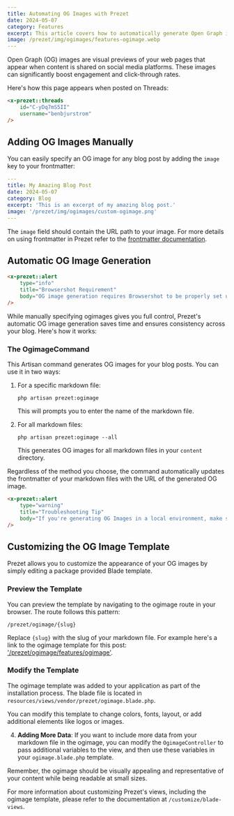 ```yaml
---
title: Automating OG Images with Prezet
date: 2024-05-07
category: Features
excerpt: This article covers how to automatically generate Open Graph images for your blog posts using Prezet. Learn how to customize the OG image template and troubleshoot common issues.
image: /prezet/img/ogimages/features-ogimage.webp
---
```


Open Graph (OG) images are visual previews of your web pages that appear when content is shared on social media platforms. These images can significantly boost engagement and click-through rates.

Here's how this page appears when posted on Threads:

```html +parse
<x-prezet::threads
    id="C-yDq7mS5II"
    username="benbjurstrom"
/>
```

## Adding OG Images Manually

You can easily specify an OG image for any blog post by adding the `image` key to your frontmatter:

```yaml
---
title: My Amazing Blog Post
date: 2024-05-07
category: Blog
excerpt: 'This is an excerpt of my amazing blog post.'
image: '/prezet/img/ogimages/custom-ogimage.png'
---
```

The `image` field should contain the URL path to your image. For more details on using frontmatter in Prezet refer to the [frontmatter documentation](/features/frontmatter).

## Automatic OG Image Generation

```html +parse
<x-prezet::alert
    type="info"
    title="Browsershot Requirement"
    body="OG image generation requires Browsershot to be properly set up in your Laravel environment."
/>
```

While manually specifying ogimages gives you full control, Prezet's automatic OG image generation saves time and ensures consistency across your blog. Here's how it works:

### The OgimageCommand

This Artisan command generates OG images for your blog posts. You can use it in two ways:

1. For a specific markdown file:
   ```
   php artisan prezet:ogimage
   ```
   This will prompts you to enter the name of the markdown file.

2. For all markdown files:
   ```
   php artisan prezet:ogimage --all
   ```
   This generates OG images for all markdown files in your `content` directory.

Regardless of the method you choose, the command automatically updates the frontmatter of your markdown files with the URL of the generated OG image.

```html +parse
<x-prezet::alert
    type="warning"
    title="Troubleshooting Tip"
    body="If you're generating OG Images in a local environment, make sure to set the `APP_URL` in your `.env` file to your local development URL."
/>
```

## Customizing the OG Image Template

Prezet allows you to customize the appearance of your OG images by simply editing a package provided Blade template.

### Preview the Template
You can preview the template by navigating to the ogimage route in your browser. The route follows this pattern:

   ```
   /prezet/ogimage/{slug}
   ```

   Replace `{slug}` with the slug of your markdown file. For example here's a link to the ogimage template for this post: ['/prezet/ogimage/features/ogimage'](/prezet/ogimage/features/ogimage).

### Modify the Template
The ogimage template was added to your application as part of the installation process. The blade file is located in `resources/views/vendor/prezet/ogimage.blade.php`.

   You can modify this template to change colors, fonts, layout, or add additional elements like logos or images.

4. **Adding More Data**: If you want to include more data from your markdown file in the ogimage, you can modify the `OgimageController` to pass additional variables to the view, and then use these variables in your `ogimage.blade.php` template.

Remember, the ogimage should be visually appealing and representative of your content while being readable at small sizes.

For more information about customizing Prezet's views, including the ogimage template, please refer to the documentation at `/customize/blade-views`.
